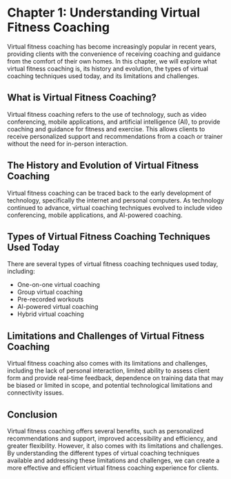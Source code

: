 Chapter 1: Understanding Virtual Fitness Coaching
=================================================

Virtual fitness coaching has become increasingly popular in recent years, providing clients with the convenience of receiving coaching and guidance from the comfort of their own homes. In this chapter, we will explore what virtual fitness coaching is, its history and evolution, the types of virtual coaching techniques used today, and its limitations and challenges.

What is Virtual Fitness Coaching?
---------------------------------

Virtual fitness coaching refers to the use of technology, such as video conferencing, mobile applications, and artificial intelligence (AI), to provide coaching and guidance for fitness and exercise. This allows clients to receive personalized support and recommendations from a coach or trainer without the need for in-person interaction.

The History and Evolution of Virtual Fitness Coaching
-----------------------------------------------------

Virtual fitness coaching can be traced back to the early development of technology, specifically the internet and personal computers. As technology continued to advance, virtual coaching techniques evolved to include video conferencing, mobile applications, and AI-powered coaching.

Types of Virtual Fitness Coaching Techniques Used Today
-------------------------------------------------------

There are several types of virtual fitness coaching techniques used today, including:

* One-on-one virtual coaching
* Group virtual coaching
* Pre-recorded workouts
* AI-powered virtual coaching
* Hybrid virtual coaching

Limitations and Challenges of Virtual Fitness Coaching
------------------------------------------------------

Virtual fitness coaching also comes with its limitations and challenges, including the lack of personal interaction, limited ability to assess client form and provide real-time feedback, dependence on training data that may be biased or limited in scope, and potential technological limitations and connectivity issues.

Conclusion
----------

Virtual fitness coaching offers several benefits, such as personalized recommendations and support, improved accessibility and efficiency, and greater flexibility. However, it also comes with its limitations and challenges. By understanding the different types of virtual coaching techniques available and addressing these limitations and challenges, we can create a more effective and efficient virtual fitness coaching experience for clients.
